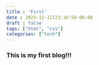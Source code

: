 ```yaml
---
title : 'First'
date : 2023-12-11T23:16:50-06:00
draft : false
tags: ["html", "css"]
categories: ["tech"]
---
```


### This is my first blog!!!